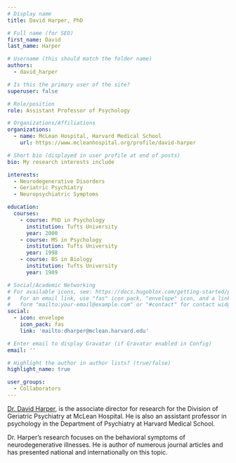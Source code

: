 ```yaml
---
# Display name
title: David Harper, PhD

# Full name (for SEO)
first_name: David
last_name: Harper

# Username (this should match the folder name)
authors:
  - david_harper

# Is this the primary user of the site?
superuser: false

# Role/position
role: Assistant Professor of Psychology

# Organizations/Affiliations
organizations:
  - name: McLean Hospital, Harvard Medical School
    url: https://www.mcleanhospital.org/profile/david-harper

# Short bio (displayed in user profile at end of posts)
bio: My research interests include

interests:
  - Neurodegenerative Disorders
  - Geriatric Psychiatry
  - Neuropsychiatric Symptoms

education:
  courses:
    - course: PhD in Psychology
      institution: Tufts University
      year: 2000
    - course: MS in Psychology
      institution: Tufts University
      year: 1998
    - course: BS in Biology
      institution: Tufts University
      year: 1989

# Social/Academic Networking
# For available icons, see: https://docs.hugoblox.com/getting-started/page-builder/#icons
#   For an email link, use "fas" icon pack, "envelope" icon, and a link in the
#   form "mailto:your-email@example.com" or "#contact" for contact widget.
social:
  - icon: envelope
    icon_pack: fas
    link: 'mailto:dharper@mclean.harvard.edu'

# Enter email to display Gravatar (if Gravatar enabled in Config)
email: ''

# Highlight the author in author lists? (true/false)
highlight_name: true

user_groups:
  - Collaborators
---
```


<a href="https://www.mcleanhospital.org/profile/david-harper" target="_blank">Dr. David Harper</a>, is the associate director for research for the Division of Geriatric Psychiatry at McLean Hospital. He is also an assistant professor in psychology in the Department of Psychiatry at Harvard Medical School.

Dr. Harper’s research focuses on the behavioral symptoms of neurodegenerative illnesses. He is author of numerous journal articles and has presented national and internationally on this topic.
